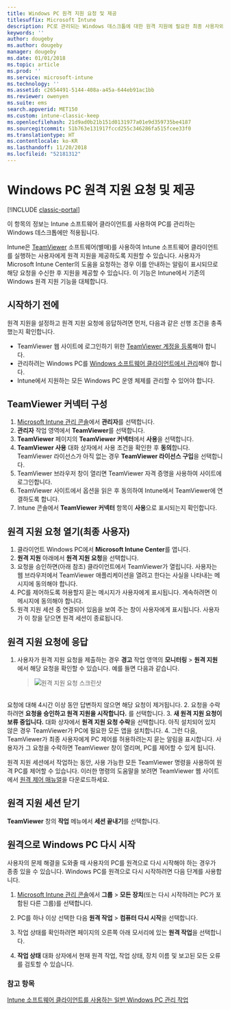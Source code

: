 ```yaml
---
title: Windows PC 원격 지원 요청 및 제공
titlesuffix: Microsoft Intune
description: PC로 관리되는 Windows 데스크톱에 대한 원격 지원에 필요한 최종 사용자와 IT 관리자 단계 및 PC를 원격으로 시작하기 위한 단계를 설명합니다.
keywords: ''
author: dougeby
ms.author: dougeby
manager: dougeby
ms.date: 01/01/2018
ms.topic: article
ms.prod: ''
ms.service: microsoft-intune
ms.technology: ''
ms.assetid: c2654491-5144-408a-a45a-644eb91ac1bb
ms.reviewer: owenyen
ms.suite: ems
search.appverid: MET150
ms.custom: intune-classic-keep
ms.openlocfilehash: 21d9ad0b21b151d0131977a01e9d359735be4187
ms.sourcegitcommit: 51b763e131917fccd255c346286fa515fcee33f0
ms.translationtype: HT
ms.contentlocale: ko-KR
ms.lasthandoff: 11/20/2018
ms.locfileid: "52181312"
---
```

# <a name="request-and-provide-remote-assistance-for-windows-pcs"></a>Windows PC 원격 지원 요청 및 제공

[!INCLUDE [classic-portal](includes/classic-portal.md)]

이 항목의 정보는 Intune 소프트웨어 클라이언트를 사용하여 PC를 관리하는 Windows 데스크톱에만 적용됩니다.

Intune은 [TeamViewer](https://www.teamviewer.com) 소프트웨어(별매)를 사용하여 Intune 소프트웨어 클라이언트를 실행하는 사용자에게 원격 지원을 제공하도록 지원할 수 있습니다. 사용자가 Microsoft Intune Center의 도움을 요청하는 경우 이를 안내하는 알림이 표시되므로 해당 요청을 수신한 후 지원을 제공할 수 있습니다. 이 기능은 Intune에서 기존의 Windows 원격 지원 기능을 대체합니다.


## <a name="before-you-start"></a>시작하기 전에

원격 지원을 설정하고 원격 지원 요청에 응답하려면 먼저, 다음과 같은 선행 조건을 충족했는지 확인합니다.

- TeamViewer 웹 사이트에 로그인하기 위한 [TeamViewer 계정을 등록](https://login.teamviewer.com/LogOn#register)해야 합니다.
- 관리하려는 Windows PC를 [Windows 소프트웨어 클라이언트에서 관리](manage-windows-pcs-with-microsoft-intune.md)해야 합니다.
- Intune에서 지원하는 모든 Windows PC 운영 체제를 관리할 수 있어야 합니다.

## <a name="configure-the-teamviewer-connector"></a>TeamViewer 커넥터 구성

1. [Microsoft Intune 관리 콘솔](https://manage.microsoft.com)에서 **관리자**를 선택합니다.
2. **관리자** 작업 영역에서 **TeamViewer**를 선택합니다.
3. **TeamViewer** 페이지의 **TeamViewer 커넥터**에서 **사용**을 선택합니다.
4. **TeamViewer 사용** 대화 상자에서 사용 조건을 확인한 후 **동의**합니다. TeamViewer 라이선스가 아직 없는 경우 **TeamViewer 라이선스 구입**을 선택합니다.
5. TeamViewer 브라우저 창이 열리면 TeamViewer 자격 증명을 사용하여 사이트에 로그인합니다.
6. TeamViewer 사이트에서 옵션을 읽은 후 동의하여 Intune에서 TeamViewer에 연결하도록 합니다.
7. Intune 콘솔에서 **TeamViewer 커넥터** 항목이 **사용**으로 표시되는지 확인합니다.


## <a name="open-a-remote-assistance-request-end-user"></a>원격 지원 요청 열기(최종 사용자)

1. 클라이언트 Windows PC에서 **Microsoft Intune Center**를 엽니다.
2. **원격 지원** 아래에서 **원격 지원 요청**을 선택합니다.
3. 요청을 승인하면(아래 참조) 클라이언트에서 TeamViewer가 열립니다. 사용자는 웹 브라우저에서 TeamViewer 애플리케이션을 열려고 한다는 사실을 나타내는 메시지에 동의해야 합니다.
4. PC를 제어하도록 허용할지 묻는 메시지가 사용자에게 표시됩니다. 계속하려면 이 메시지에 동의해야 합니다.
5. 원격 지원 세션 중 연결되어 있음을 보여 주는 창이 사용자에게 표시됩니다. 사용자가 이 창을 닫으면 원격 세션이 종료됩니다.

## <a name="respond-to-a-remote-assistance-request"></a>원격 지원 요청에 응답

1. 사용자가 원격 지원 요청을 제출하는 경우 **경고** 작업 영역의 **모니터링** > **원격 지원**에서 해당 요청을 확인할 수 있습니다. 예를 들면 다음과 같습니다.
   > ![원격 지원 요청 스크린샷](/intune/media/team-viewer.png)

<br>요청에 대해 4시간 이상 동안 답변하지 않으면 해당 요청이 제거됩니다.
2. 요청을 수락하려면 **요청을 승인하고 원격 지원을 시작합니다.** 를 선택합니다.
3. **새 원격 지원 요청이 보류 중입니다.** 대화 상자에서 **원격 지원 요청 수락**을 선택합니다. 아직 설치되어 있지 않은 경우 TeamViewer가 PC에 필요한 모든 앱을 설치합니다.
4. 그런 다음, TeamViewer가 최종 사용자에게 PC 제어를 허용하려는지 묻는 알림을 표시합니다. 사용자가 그 요청을 수락하면 TeamViewer 창이 열리며, PC를 제어할 수 있게 됩니다.

원격 지원 세션에서 작업하는 동안, 사용 가능한 모든 TeamViewer 명령을 사용하여 원격 PC를 제어할 수 있습니다. 이러한 명령의 도움말을 보려면 TeamViewer 웹 사이트에서 [원격 제어 매뉴얼](http://www.teamviewer.com/en/support/documents/)을 다운로드하세요.

## <a name="close-the-remote-assistance-session"></a>원격 지원 세션 닫기

**TeamViewer** 창의 **작업** 메뉴에서 **세션 끝내기**를 선택합니다.

## <a name="remotely-restart-a-windows-pc"></a>원격으로 Windows PC 다시 시작
사용자의 문제 해결을 도와줄 때 사용자의 PC를 원격으로 다시 시작해야 하는 경우가 종종 있을 수 있습니다. Windows PC를 원격으로 다시 시작하려면 다음 단계를 사용합니다.

1.  [Microsoft Intune 관리 콘솔](https://manage.microsoft.com/)에서 **그룹** &gt; **모든 장치**(또는 다시 시작하려는 PC가 포함된 다른 그룹)를 선택합니다.

2.  PC를 하나 이상 선택한 다음 **원격 작업** &gt; **컴퓨터 다시 시작**을 선택합니다.

3.  작업 상태를 확인하려면 페이지의 오른쪽 아래 모서리에 있는 **원격 작업**을 선택합니다.

4.  **작업 상태** 대화 상자에서 현재 원격 작업, 작업 상태, 장치 이름 및 보고된 모든 오류를 검토할 수 있습니다.

### <a name="see-also"></a>참고 항목

[Intune 소프트웨어 클라이언트를 사용하는 일반 Windows PC 관리 작업](common-windows-pc-management-tasks-with-the-microsoft-intune-computer-client.md)